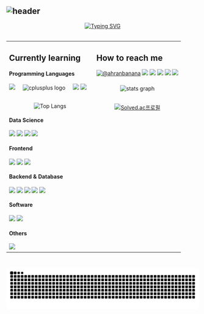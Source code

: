 ## ![header](https://capsule-render.vercel.app/api?type=Venom&color=auto&height=300&section=header&text=Hello%20Ahranah&fontColor=d6ace6&fontSize=90&animation=fadeIn)

<!--
**Ahranah/Ahranah** is a ✨ _special_ ✨ repository because its `README.md` (this file) appears on your GitHub profile.

Here are some ideas to get you started:

- 🔭 I’m currently working on ...
- 🌱 I’m currently learning ...
- 👯 I’m looking to collaborate on ...
- 🤔 I’m looking for help with ...
- 💬 Ask me about ...
- 📫 How to reach me: ...
- 😄 Pronouns: ...
- ⚡ Fun fact: ...
-->
<div align="center"> 
  <a href="https://git.io/typing-svg">
    <img src="https://readme-typing-svg.demolab.com?font=Fira+Code&size=15&duration=3000&pause=300&color=040122&center=true&vCenter=true&multiline=true&width=435&lines=Undergraduate+Food%26Nutrition+and+ComputerScience;Interested+in+Fintech" alt="Typing SVG">
  </a>
	<br><br>
</div>


<table>
  <tr> <td valign="top" width="50%">
 	  
### <h2 align="left">Currently learning </h2>
      
#### Programming Languages
<div align="left">
  <img src="https://img.shields.io/badge/python-%233776AB.svg?&style=for-the-badge&logo=python&logoColor=white" />
  <img width="12" />
  <img src="https://cdn.jsdelivr.net/gh/devicons/devicon/icons/cplusplus/cplusplus-original.svg" height="30" alt="cplusplus logo" />
  <img width="12" />
  <img src="https://img.shields.io/badge/javascript-%23F7DF1E.svg?&style=for-the-badge&logo=javascript&logoColor=black" />
  <img src="https://img.shields.io/badge/java-%23007396.svg?&style=for-the-badge&logo=java&logoColor=white" />
</div>
<br>

<div align="center">
	
![Top Langs](https://github-readme-stats.vercel.app/api/top-langs/?username=ahranah&layout=compact)
</div>

#### Data Science
<div align="left">
  <img src="https://img.shields.io/badge/jupyter-%23F37626.svg?&style=for-the-badge&logo=jupyter&logoColor=white" />
  <img src="https://img.shields.io/badge/scikit--learn-%23F7931E.svg?&style=for-the-badge&logo=scikit-learn&logoColor=black" />
  <img src="https://img.shields.io/badge/pandas-%23150458.svg?&style=for-the-badge&logo=pandas&logoColor=white" />
  <img src="https://img.shields.io/badge/numpy-%23013243.svg?&style=for-the-badge&logo=numpy&logoColor=white" />
</div>

#### Frontend
<div align="left">
  <img src="https://img.shields.io/badge/html5-%23E34F26.svg?&style=for-the-badge&logo=html5&logoColor=white" />
  <img src="https://img.shields.io/badge/css3-%231572B6.svg?&style=for-the-badge&logo=css3&logoColor=white" />
  <img src="https://img.shields.io/badge/vue.js-%234FC08D.svg?&style=for-the-badge&logo=vue.js&logoColor=white" />
</div>

#### Backend & Database
<div align="left">
  <img src="https://img.shields.io/badge/node.js-%23339933.svg?&style=for-the-badge&logo=node.js&logoColor=white" />
  <img src="https://img.shields.io/badge/spring-%236DB33F.svg?&style=for-the-badge&logo=spring&logoColor=white" />
<img src="https://img.shields.io/badge/intellij%20idea-%23000000.svg?&style=for-the-badge&logo=intellij%20idea&logoColor=white" />
  <img src="https://img.shields.io/badge/mysql-%234479A1.svg?&style=for-the-badge&logo=mysql&logoColor=white" />
  <img src="https://img.shields.io/badge/mongodb-%2347A248.svg?&style=for-the-badge&logo=mongodb&logoColor=white" />
</div>

#### Software
<div align="left">
  <img src="https://img.shields.io/badge/adobe%20illustrator-%23FF9A00.svg?&style=for-the-badge&logo=adobe%20illustrator&logoColor=black" />
  <img src="https://img.shields.io/badge/adobe%20photoshop-%2331A8FF.svg?&style=for-the-badge&logo=adobe%20photoshop&logoColor=white" />
</div>

#### Others
<div align="left">
  <img src="https://img.shields.io/badge/linux-%23FCC624.svg?&style=for-the-badge&logo=linux&logoColor=black" />
</div>

</td>

<td valign="top" width="50%">

### <h2 align="left">How to reach me</h2>
<div align="left">
  <a href="https://www.youtube.com/c/@ahranbanana" target="_blank"><img src="https://img.shields.io/badge/youtube-%23FF0000.svg?&style=for-the-badge&logo=youtube&logoColor=white" alt="@ahranbanana" /></a>
<a href="mailto:window7651@gmail.com"><img src="https://img.shields.io/badge/gmail-%23EA4335.svg?&style=for-the-badge&logo=gmail&logoColor=white" /></a>
<a href="https://ahranah.tistory.com"><img src="https://img.shields.io/badge/tistory-000000.svg?&style=for-the-badge&logo=tistory&logoColor=white"/></a>
<a href="https://blog.naver.com/ahranbanana"><img src="https://img.shields.io/badge/naver-%03C75A.svg?&style=for-the-badge&logo=naver&logoColor=white"/></a>
<img src="https://img.shields.io/badge/slack-%234A154B.svg?&style=for-the-badge&logo=slack&logoColor=white" />
<img src="https://img.shields.io/badge/discord-%237289DA.svg?&style=for-the-badge&logo=discord&logoColor=white" />
</div>


###
<div align = "center">
 <img src="https://github-readme-stats.vercel.app/api?username=ahranah&hide_title=false&hide_rank=false&show_icons=true&include_all_commits=true&count_private=true&disable_animations=false&theme=default&locale=en&hide_border=false" height="150" alt="stats graph"  />
<br><br>
	
[![Solved.ac프로필](http://mazassumnida.wtf/api/generate_badge?boj=window765)](https://solved.ac/window765)
</div>
</td> </tr>
</table>


###

<br clear="both">

<img src="https://raw.githubusercontent.com/Ahranah/Ahranah/output/snake.svg" alt="Snake animation" />

###

